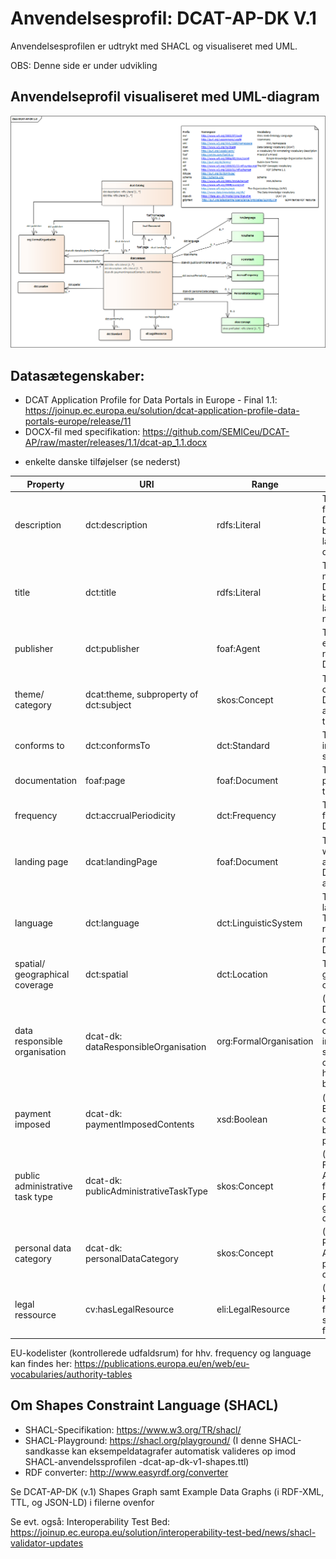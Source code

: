 # Anvendelsesprofil: DCAT-AP-DK V.1 
Anvendelsesprofilen er udtrykt med SHACL og visualiseret med UML.

OBS: Denne side er under udvikling

## Anvendelseprofil visualiseret med UML-diagram
![alt text](https://github.com/digst/DCAT-AP-DK/blob/master/v.1/DCAT-AP-DKv1.png "UML Diagram")


## Datasætegenskaber:

* DCAT Application Profile for Data Portals in Europe - Final 1.1: 
https://joinup.ec.europa.eu/solution/dcat-application-profile-data-portals-europe/release/11
* DOCX-fil med specifikation: https://github.com/SEMICeu/DCAT-AP/raw/master/releases/1.1/dcat-ap_1.1.docx
+ enkelte danske tilføjelser (se nederst)

Property|	URI|	Range|	Usage note|	Card |
|---|---|---|---|---|
| description|  dct:description	 |  rdfs:Literal |  This property contains a free-text account of the Dataset. This property can be repeated for parallel language versions of the description.	 |  1..n |   |	
| title	|dct:title	|rdfs:Literal|	This property contains a name given to the Dataset. This property can be repeated for parallel language versions of the name.	|1..n|		
| publisher	|dct:publisher|	foaf:Agent	|This property refers to an entity (organisation) responsible for making the Dataset available.|	0..1|
| theme/ category	|dcat:theme, subproperty of dct:subject	|skos:Concept	|This property refers to a category of the Dataset. A Dataset may be associated with multiple themes.	|0..n|			
| conforms to	|dct:conformsTo	|dct:Standard	|This property refers to an implementing rule or other specification.|	0..n|
| documentation	|foaf:page	|foaf:Document|	This property refers to a page or document about this Dataset.|	0..n|
| frequency	|dct:accrualPeriodicity	|dct:Frequency|	This property refers to the frequency at which Dataset is updated|	0..1|
| landing page|	dcat:landingPage|	foaf:Document|	This property refers to a web page that provides access to the Dataset, its Distributions and/or additional information. |	0..1|
| language	|dct:language	|dct:LinguisticSystem	|This property refers to a language of the Dataset. This property can be repeated if there are multiple languages in the Dataset.|	0..n|
| spatial/ geographical coverage|	dct:spatial|	dct:Location|	This property refers to a geographic region that is covered by the Dataset. |	0..n|
| data responsible organisation |	dcat-dk: dataResponsibleOrganisation|	org:FormalOrganisation	|(OBS: Dansk tilføjelse) Dataansvarlig organisation: organisation der er ansvarlig for indsamlingen af data, og som har dispositionsretten og træffer afgørelse om hvordan data skal behandles|0..1|
| payment imposed|	dcat-dk: paymentImposedContents|	xsd:Boolean	|	(OBS: Dansk tilføjelse) Betalingspålagt: Angiver om der er pålagt en betaling på det pågældende datasæt. |0..1|
public administrative task type|	dcat-dk: publicAdministrativeTaskType|	skos:Concept|(OBS: Dansk tilføjelse) Forvaltningsopgave: Angiver en eller flere forvaltningsopgaver jf. FORM som har dannet grundlag for dataindsamlingen|	0..n	|
| personal data category 	|dcat-dk: personalDataCategory	|skos:Concept	|(OBS: Dansk tilføjelse) Personoplysningskategori: Angiver hvilken type af personoplysninger som datasættet indeholder.|0..n	
| legal ressource |cv:hasLegalResource	|eli:LegalResource|(OBS: Dansk tilføjelse)	Hjemmel: Den hjemmel forankret i lovgivningen som har været gældende for dataindsamlingen.	 |0..n	|

EU-kodelister (kontrollerede udfaldsrum) for hhv. frequency og language kan findes her: https://publications.europa.eu/en/web/eu-vocabularies/authority-tables


## Om Shapes Constraint Language (SHACL)

* SHACL-Specifikation: https://www.w3.org/TR/shacl/
* SHACL-Playground: https://shacl.org/playground/ 
(I denne SHACL-sandkasse kan eksempeldatagrafer automatisk valideres op imod SHACL-anvendelssprofilen -dcat-ap-dk-v1-shapes.ttl) 
* RDF converter: http://www.easyrdf.org/converter

Se DCAT-AP-DK (v.1) Shapes Graph samt Example Data Graphs (i RDF-XML, TTL, og JSON-LD) i filerne ovenfor

Se evt. også: Interoperability Test Bed: https://joinup.ec.europa.eu/solution/interoperability-test-bed/news/shacl-validator-updates
